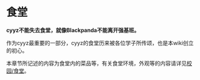 # 食堂

**cyyz不能失去食堂，就像Blackpanda不能离开强基班。**

作为cyyz最重要的一部分，cyyz的食堂历来被各位学子所传颂，也是本wiki创立的初心。

本章节所记述的内容为食堂内的菜品等，有关食堂环境，外观等的内容请详见[校园/食堂](/cyyz-wiki/campus/dinninghall)。